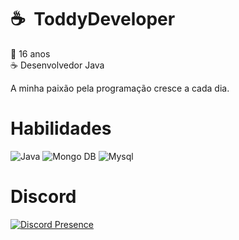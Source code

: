 # ☕ &nbsp;ToddyDeveloper

👶 16 anos <br>
☕ Desenvolvedor Java

A minha paixão pela programação cresce a cada dia.

# Habilidades

![Java](https://img.shields.io/badge/%E2%98%95-Java-white?style=for-the-badge&color=gray)
![Mongo DB](https://img.shields.io/badge/Mongo%20DB-80FF8A?style=for-the-badge&logo=mongodb&logoColor=white)
![Mysql](https://img.shields.io/badge/MYSQL-FFA200?style=for-the-badge&logo=mysql&logoColor=white)

# Discord

[![Discord Presence](https://lanyard.cnrad.dev/api/915684373355978753)](https://discord.com/users/915684373355978753)

